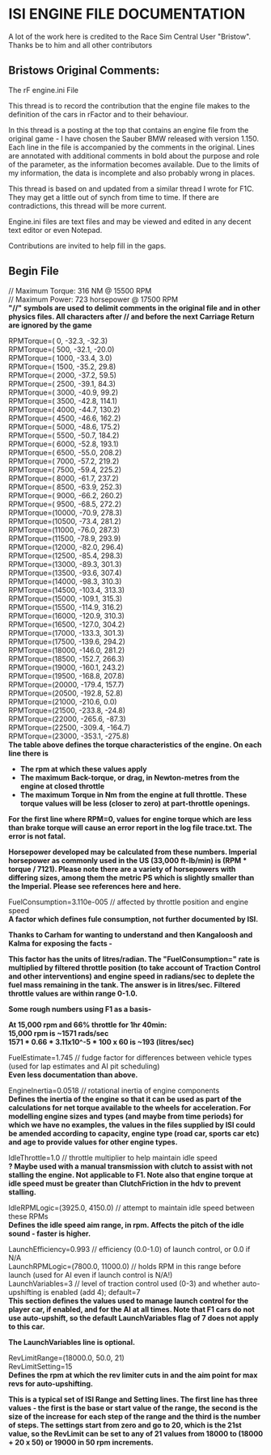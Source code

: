 # ISI ENGINE FILE DOCUMENTATION
A lot of the work here is credited to the Race Sim Central User "Bristow". Thanks be to him and all other contributors 
## Bristows Original Comments:
The rF engine.ini File

This thread is to record the contribution that the engine file makes to the definition of the cars in rFactor and to their behaviour.

In this thread is a posting at the top that contains an engine file from the original game - I have chosen the Sauber BMW released with version 1.150. Each line in the file is accompanied by the comments in the original. Lines are annotated with additional comments in bold about the purpose and role of the parameter, as the information becomes available. Due to the limits of my information, the data is incomplete and also probably wrong in places.

This thread is based on and updated from a similar thread I wrote for F1C. They may get a little out of synch from time to time. If there are contradictions, this thread will be more current.

Engine.ini files are text files and may be viewed and edited 
in any decent text editor or even Notepad.

Contributions are invited to help fill in the gaps.

## Begin File
// Maximum Torque: 316 NM @ 15500 RPM  
// Maximum Power: 723 horsepower @ 17500 RPM  
**"//" symbols are used to delimit comments in the original file and in other physics files. All characters after // and before the next Carriage Return are ignored by the game**

RPMTorque=( 0, -32.3, -32.3)  
RPMTorque=( 500, -32.1, -20.0)  
RPMTorque=( 1000, -33.4, 3.0)  
RPMTorque=( 1500, -35.2, 29.8)  
RPMTorque=( 2000, -37.2, 59.5)  
RPMTorque=( 2500, -39.1, 84.3)  
RPMTorque=( 3000, -40.9, 99.2)  
RPMTorque=( 3500, -42.8, 114.1)  
RPMTorque=( 4000, -44.7, 130.2)  
RPMTorque=( 4500, -46.6, 162.2)  
RPMTorque=( 5000, -48.6, 175.2)  
RPMTorque=( 5500, -50.7, 184.2)  
RPMTorque=( 6000, -52.8, 193.1)  
RPMTorque=( 6500, -55.0, 208.2)  
RPMTorque=( 7000, -57.2, 219.2)  
RPMTorque=( 7500, -59.4, 225.2)  
RPMTorque=( 8000, -61.7, 237.2)  
RPMTorque=( 8500, -63.9, 252.3)  
RPMTorque=( 9000, -66.2, 260.2)  
RPMTorque=( 9500, -68.5, 272.2)  
RPMTorque=(10000, -70.9, 278.3)  
RPMTorque=(10500, -73.4, 281.2)  
RPMTorque=(11000, -76.0, 287.3)  
RPMTorque=(11500, -78.9, 293.9)  
RPMTorque=(12000, -82.0, 296.4)  
RPMTorque=(12500, -85.4, 298.3)  
RPMTorque=(13000, -89.3, 301.3)  
RPMTorque=(13500, -93.6, 307.4)  
RPMTorque=(14000, -98.3, 310.3)  
RPMTorque=(14500, -103.4, 313.3)  
RPMTorque=(15000, -109.1, 315.3)  
RPMTorque=(15500, -114.9, 316.2)  
RPMTorque=(16000, -120.9, 310.3)  
RPMTorque=(16500, -127.0, 304.2)  
RPMTorque=(17000, -133.3, 301.3)  
RPMTorque=(17500, -139.6, 294.2)  
RPMTorque=(18000, -146.0, 281.2)  
RPMTorque=(18500, -152.7, 266.3)  
RPMTorque=(19000, -160.1, 243.2)  
RPMTorque=(19500, -168.8, 207.8)  
RPMTorque=(20000, -179.4, 157.7)  
RPMTorque=(20500, -192.8, 52.8)  
RPMTorque=(21000, -210.6, 0.0)  
RPMTorque=(21500, -233.8, -24.8)  
RPMTorque=(22000, -265.6, -87.3)  
RPMTorque=(22500, -309.4, -164.7)  
RPMTorque=(23000, -353.1, -275.8)  
**The table above defines the torque characteristics of the engine. On each line there is**
- **The rpm at which these values apply**
- **The maximum Back-torque, or drag, in Newton-metres from the engine at closed throttle**
- **The maximum Torque in Nm from the engine at full throttle. These torque values will be less (closer to zero) at part-throttle openings.**

**For the first line where RPM=0, values for engine torque which are less than brake torque will cause an error report in the log file trace.txt. The error is not fatal.**

**Horsepower developed may be calculated from these numbers. Imperial horsepower as commonly used in the US (33,000 ft-lb/min) is (RPM * torque / 7121). Please note there are a variety of horsepowers with differing sizes, among them the metric PS which is slightly smaller than the Imperial. Please see references here and here.**

FuelConsumption=3.110e-005 // affected by throttle position and engine speed  
**A factor which defines fule consumption, not further documented by ISI.**

**Thanks to Carham for wanting to understand and then Kangaloosh and Kalma for exposing the facts -**

**This factor has the units of litres/radian. The "FuelConsumption=" rate is multiplied by filtered throttle position (to take account of Traction Control and other interventions) and engine speed in radians/sec to deplete the fuel mass remaining in the tank. The answer is in litres/sec. Filtered throttle values are within range 0-1.0.**

**Some rough numbers using F1 as a basis-**

**At 15,000 rpm and 66% throttle for 1hr 40min:**  
**15,000 rpm is ~1571 rads/sec**  
**1571 * 0.66 * 3.11x10^-5 * 100 x 60 is ~193 (litres/sec)**

FuelEstimate=1.745 // fudge factor for differences between vehicle types (used for lap estimates and AI pit scheduling)  
**Even less documentation than above.**

EngineInertia=0.0518 // rotational inertia of engine components  
**Defines the inertia of the engine so that it can be used as part of the calculations for net torque available to the wheels for acceleration. For modelling engine sizes and types (and maybe from time periods) for which we have no examples, the values in the files supplied by ISI could be amended according to capacity, engine type (road car, sports car etc) and age to provide values for other engine types.**

IdleThrottle=1.0 // throttle multiplier to help maintain idle speed  
**? Maybe used with a manual transmission with clutch to assist with not stalling the engine. Not applicable to F1. Note also that engine torque at idle speed must be greater than ClutchFriction in the hdv to prevent stalling.**

IdleRPMLogic=(3925.0, 4150.0) // attempt to maintain idle speed between these RPMs  
**Defines the idle speed aim range, in rpm. Affects the pitch of the idle sound - faster is higher.**

LaunchEfficiency=0.993 // efficiency (0.0-1.0) of launch control, or 0.0 if N/A  
LaunchRPMLogic=(7800.0, 11000.0) // holds RPM in this range before launch (used for AI even if launch control is N/A!)  
LaunchVariables=3 // level of traction control used (0-3) and whether auto-upshifting is enabled (add 4); default=7  
**This section defines the values used to manage launch control for the player car, if enabled, and for the AI at all times. Note that F1 cars do not use auto-upshift, so the default LaunchVariables flag of 7 does not apply to this car.**

**The LaunchVariables line is optional.**

RevLimitRange=(18000.0, 50.0, 21)  
RevLimitSetting=15  
**Defines the rpm at which the rev limiter cuts in and the aim point for max revs for auto-upshifting.**

**This is a typical set of ISI Range and Setting lines. The first line has three values - the first is the base or start value of the range, the second is the size of the increase for each step of the range and the third is the number of steps. The settings start from zero and go to 20, which is the 21st value, so the RevLimit can be set to any of 21 values from 18000 to (18000 + 20 x 50) or 19000 in 50 rpm increments.**